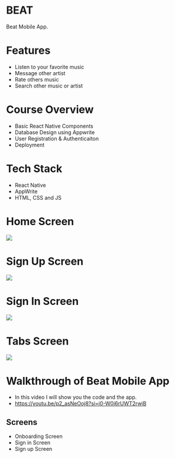 # BEAT
Beat Mobile App.

# Features
* Listen to your favorite music
* Message other artist
* Rate others music
* Search other music or artist

# Course Overview
* Basic React Native Components
* Database Design using Appwrite
* User Registration & Authenticaiton
* Deployment

# Tech Stack
* React Native
* AppWrite
* HTML, CSS and JS

# Home Screen
<img src="assets/images/screenshot/s1.jpeg">  

# Sign Up Screen
<img src="assets/images/screenshot/s3.jpeg">  

# Sign In Screen
<img src="assets/images/screenshot/s2.jpeg">  

# Tabs Screen
<img src="assets/images/screenshot/tabs.png">  

# Walkthrough of Beat Mobile App
* In this video I will show you the code and the app.
* https://youtu.be/p2_asNeOoj8?si=i0-W0i6rUWT2rwjB
## Screens
* Onboarding Screen
* Sign in Screen
* Sign up Screen